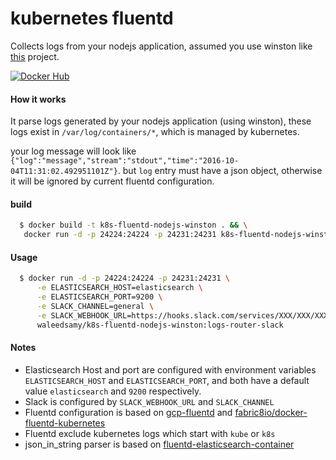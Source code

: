 # kubernetes fluentd
Collects logs from your nodejs application, assumed you use winston like [this](https://github.com/waleedsamy/hello-world-expressjs-docker) project.

[![Docker Hub](https://img.shields.io/badge/docker-ready-blue.svg)](https://registry.hub.docker.com/u/waleedsamy/k8s-fluentd-nodejs-winston/)

#### How it works
It parse logs generated by your nodejs application (using winston), these logs exist in `/var/log/containers/*`, which is managed by kubernetes.

your log message will look like `{"log":"message","stream":"stdout","time":"2016-10-04T11:31:02.492951101Z"}`. but `log` entry must have a json object, otherwise it will be ignored by current fluentd configuration.

#### build
```bash
  $ docker build -t k8s-fluentd-nodejs-winston . && \
   docker run -d -p 24224:24224 -p 24231:24231 k8s-fluentd-nodejs-winston
```

#### Usage
```bash
  $ docker run -d -p 24224:24224 -p 24231:24231 \
      -e ELASTICSEARCH_HOST=elasticsearch \
      -e ELASTICSEARCH_PORT=9200 \
      -e SLACK_CHANNEL=general \
      -e SLACK_WEBHOOK_URL=https://hooks.slack.com/services/XXX/XXX/XXX \
      waleedsamy/k8s-fluentd-nodejs-winston:logs-router-slack
```

#### Notes
* Elasticsearch Host and port are configured with environment variables `ELASTICSEARCH_HOST` and `ELASTICSEARCH_PORT`, and both have a default value `elasticsearch` and `9200` respectively.
* Slack is configured by `SLACK_WEBHOOK_URL` and `SLACK_CHANNEL`
* Fluentd configuration is based on [gcp-fluentd](https://github.com/kubernetes/kubernetes/tree/master/cluster/addons/fluentd-gcp/fluentd-gcp-image) and [fabric8io/docker-fluentd-kubernetes](https://hub.docker.com/r/fabric8/fluentd-kubernetes)
* Fluentd exclude kubernetes logs which start with `kube` or `k8s`
* json_in_string parser is based on [fluentd-elasticsearch-container](https://github.com/oosidat/fluentd-elasticsearch-container/blob/master/plugins/json_in_string.rb)
